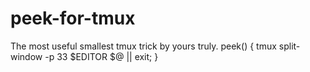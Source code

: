 # peek-for-tmux
The most useful smallest tmux trick by yours truly. peek() { tmux split-window -p 33 $EDITOR $@ || exit; }
